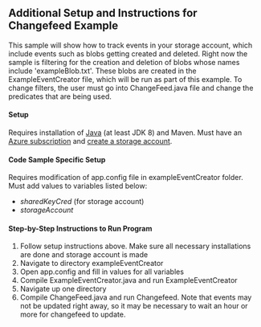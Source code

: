 ## Additional Setup and Instructions for Changefeed Example
This sample will show how to track events in your storage account, which include events such as blobs getting created and
deleted. Right now the sample is filtering for the creation and deletion of blobs whose names include 'exampleBlob.txt'.
These blobs are created in the ExampleEventCreator file, which will be run as part of this example. To change filters, 
the user must go into ChangeFeed.java file and change the predicates that are being used. 

#### Setup
Requires installation of [Java](https://docs.microsoft.com/en-us/java/azure/jdk/?view=azure-java-stable) 
(at least JDK 8) 
and Maven. Must have an [Azure subscription](https://azure.microsoft.com/en-us/free/) and 
[create a storage account](https://docs.microsoft.com/en-us/azure/storage/common/storage-account-create?tabs=azure-portal).

#### Code Sample Specific Setup
Requires modification of app.config file in exampleEventCreator folder. Must add values to variables listed below:
 * *sharedKeyCred* (for storage account)
 * *storageAccount*
 
#### Step-by-Step Instructions to Run Program
1. Follow setup instructions above. Make sure all necessary installations are done and storage account is made
2. Navigate to directory exampleEventCreator
3. Open app.config and fill in values for all variables
4. Compile ExampleEventCreator.java and run ExampleEventCreator
5. Navigate up one directory
6. Compile ChangeFeed.java and run Changefeed. Note that events may not be updated right away, so it may be necessary
to wait an hour or more for changefeed to update. 
